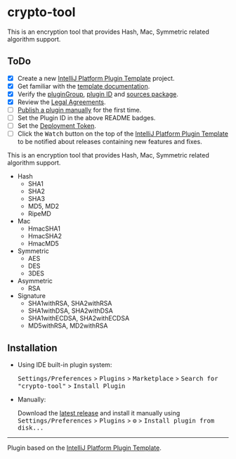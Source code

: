 # crypto-tool

This is an encryption tool that provides Hash, Mac, Symmetric related algorithm support.

## ToDo
- [x] Create a new [IntelliJ Platform Plugin Template][template] project.
- [x] Get familiar with the [template documentation][template].
- [x] Verify the [pluginGroup](/gradle.properties), [plugin ID](/src/main/resources/META-INF/plugin.xml)
  and [sources package](/src/main/kotlin).
- [x] Review the [Legal Agreements](https://plugins.jetbrains.com/docs/marketplace/legal-agreements.html).
- [ ] [Publish a plugin manually](https://plugins.jetbrains.com/docs/intellij/publishing-plugin.html?from=IJPluginTemplate)
  for the first time.
- [ ] Set the Plugin ID in the above README badges.
- [ ] Set the [Deployment Token](https://plugins.jetbrains.com/docs/marketplace/plugin-upload.html).
- [ ] Click the <kbd>Watch</kbd> button on the top of the [IntelliJ Platform Plugin Template][template] to be notified
  about releases containing new features and fixes.

<!-- Plugin description -->
This is an encryption tool that provides Hash, Mac, Symmetric related algorithm support.

- Hash
  - SHA1
  - SHA2
  - SHA3
  - MD5, MD2
  - RipeMD
- Mac
  - HmacSHA1
  - HmacSHA2
  - HmacMD5
- Symmetric
  - AES
  - DES
  - 3DES
- Asymmetric
  - RSA
- Signature
  - SHA1withRSA, SHA2withRSA
  - SHA1withDSA, SHA2withDSA
  - SHA1withECDSA, SHA2withECDSA
  - MD5withRSA, MD2withRSA
<!-- Plugin description end -->

## Installation

- Using IDE built-in plugin system:
  
  <kbd>Settings/Preferences</kbd> > <kbd>Plugins</kbd> > <kbd>Marketplace</kbd> > <kbd>Search for "crypto-tool"</kbd> >
  <kbd>Install Plugin</kbd>
  
- Manually:

  Download the [latest release](https://github.com/jsmzr/crypto-tool/releases/latest) and install it manually using
  <kbd>Settings/Preferences</kbd> > <kbd>Plugins</kbd> > <kbd>⚙️</kbd> > <kbd>Install plugin from disk...</kbd>


---
Plugin based on the [IntelliJ Platform Plugin Template][template].

[template]: https://github.com/JetBrains/intellij-platform-plugin-template
